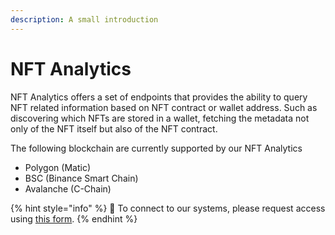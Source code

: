 ```yaml
---
description: A small introduction
---
```


# NFT Analytics

NFT Analytics offers a set of endpoints that provides the ability to query NFT related information based on NFT contract or wallet address. Such as discovering which NFTs are stored in a wallet, fetching the metadata not only of the NFT itself but also of the NFT contract.&#x20;

The following blockchain are currently supported by our NFT Analytics

* Polygon (Matic)
* BSC (Binance Smart Chain)
* Avalanche (C-Chain)

{% hint style="info" %}
🧙 To connect to our systems, please request access using [this form](https://forms.venly.io/clientID).&#x20;
{% endhint %}

